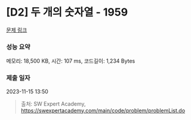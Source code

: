 # [D2] 두 개의 숫자열 - 1959 

[문제 링크](https://swexpertacademy.com/main/code/problem/problemDetail.do?contestProbId=AV5PpoFaAS4DFAUq) 

### 성능 요약

메모리: 18,500 KB, 시간: 107 ms, 코드길이: 1,234 Bytes

### 제출 일자

2023-11-15 13:50



> 출처: SW Expert Academy, https://swexpertacademy.com/main/code/problem/problemList.do